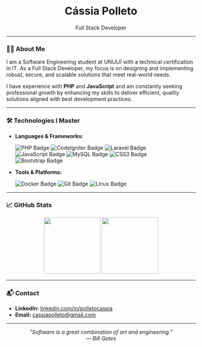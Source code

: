 <h1 align="center">Cássia Polleto</h1>
<p align="center">Full Stack Developer</p>

---

### 👩‍💻 About Me

I am a Software Engineering student at UNIJUÍ with a technical certification in IT. As a Full Stack Developer, my focus is on designing and implementing robust, secure, and scalable solutions that meet real-world needs.

I have experience with **PHP** and **JavaScript** and am constantly seeking professional growth by enhancing my skills to deliver efficient, quality solutions aligned with best development practices.

---

### 🛠️ Technologies I Master

- **Languages & Frameworks:**
  <p>
    <img src="https://img.shields.io/badge/PHP-777BB4?logo=php&logoColor=fff&style=for-the-badge" alt="PHP Badge" />
    <img src="https://img.shields.io/badge/CodeIgniter-EF4223?logo=codeigniter&logoColor=fff&style=for-the-badge" alt="CodeIgniter Badge" />
    <img src="https://img.shields.io/badge/Laravel-FF2D20?logo=laravel&logoColor=fff&style=for-the-badge" alt="Laravel Badge" />
    <img src="https://img.shields.io/badge/JavaScript-F7DF1E?logo=javascript&logoColor=000&style=for-the-badge" alt="JavaScript Badge" />
    <img src="https://img.shields.io/badge/MySQL-4479A1?logo=mysql&logoColor=fff&style=for-the-badge" alt="MySQL Badge" />
    <img src="https://img.shields.io/badge/CSS-1572B6?logo=css&logoColor=fff&style=for-the-badge" alt="CSS3 Badge" />
    <img src="https://img.shields.io/badge/Bootstrap-7952B3?logo=bootstrap&logoColor=fff&style=for-the-badge" alt="Bootstrap Badge" />
  </p>
  
- **Tools & Platforms:** 
  <p>
    <img src="https://img.shields.io/badge/Docker-2496ED?logo=docker&logoColor=fff&style=for-the-badge" alt="Docker Badge" />
    <img src="https://img.shields.io/badge/Git-F05032?logo=git&logoColor=fff&style=for-the-badge" alt="Git Badge" />
    <img src="https://img.shields.io/badge/Linux-FCC624?logo=linux&logoColor=000&style=for-the-badge" alt="Linux Badge" />
  </p>

---

### 📈 GitHub Stats

<p align="center">
  <img src="https://github-readme-stats.vercel.app/api?username=polletocassia&show_icons=true&theme=dark&hide_title=true" height="150" />
  <img src="https://github-readme-stats.vercel.app/api/top-langs/?username=polletocassia&layout=compact&theme=dark" height="150" />
</p>

---

### 📬 Contact

- **LinkedIn:** [linkedin.com/in/polletocassia](https://www.linkedin.com/in/polletocassia)  
- **Email:** cassiapolleto@gmail.com

---

<p align="center"><em>“Software is a great combination of art and engineering.”<br>— Bill Gates</em></p>
